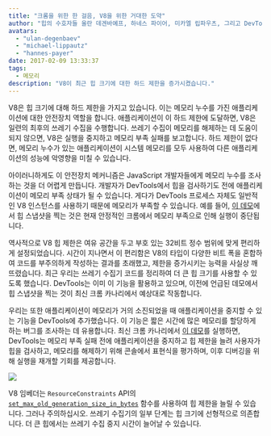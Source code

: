 ```yaml
---
title: "크롬을 위한 한 걸음, V8을 위한 거대한 도약"
author: "힙의 수호자들 울란 데겐바예프, 하네스 파이어, 미카엘 립파우츠, 그리고 DevTools 전사 알렉세이 코지야틴스키"
avatars:
  - "ulan-degenbaev"
  - "michael-lippautz"
  - "hannes-payer"
date: 2017-02-09 13:33:37
tags:
  - 메모리
description: "V8이 최근 힙 크기에 대한 하드 제한을 증가시켰습니다."
---
```

V8은 힙 크기에 대해 하드 제한을 가지고 있습니다. 이는 메모리 누수를 가진 애플리케이션에 대한 안전장치 역할을 합니다. 애플리케이션이 이 하드 제한에 도달하면, V8은 일련의 최후의 쓰레기 수집을 수행합니다. 쓰레기 수집이 메모리를 해제하는 데 도움이 되지 않으면, V8은 실행을 중지하고 메모리 부족 실패를 보고합니다. 하드 제한이 없다면, 메모리 누수가 있는 애플리케이션이 시스템 메모리를 모두 사용하여 다른 애플리케이션의 성능에 악영향을 미칠 수 있습니다.

<!--truncate-->
아이러니하게도 이 안전장치 메커니즘은 JavaScript 개발자들에게 메모리 누수를 조사하는 것을 더 어렵게 만듭니다. 개발자가 DevTools에서 힙을 검사하기도 전에 애플리케이션이 메모리 부족 상태가 될 수 있습니다. 게다가 DevTools 프로세스 자체도 일반적인 V8 인스턴스를 사용하기 때문에 메모리가 부족할 수 있습니다. 예를 들어, [이 데모](https://ulan.github.io/misc/heap-snapshot-demo.html)에서 힙 스냅샷을 찍는 것은 현재 안정적인 크롬에서 메모리 부족으로 인해 실행이 중단됩니다.

역사적으로 V8 힙 제한은 여유 공간을 두고 부호 있는 32비트 정수 범위에 맞게 편리하게 설정되었습니다. 시간이 지나면서 이 편리함은 V8의 타입이 다양한 비트 폭을 혼합하여 코드를 부주의하게 작성하는 결과를 초래했고, 제한을 증가시키는 능력을 사실상 깨뜨렸습니다. 최근 우리는 쓰레기 수집기 코드를 정리하여 더 큰 힙 크기를 사용할 수 있도록 했습니다. DevTools는 이미 이 기능을 활용하고 있으며, 이전에 언급된 데모에서 힙 스냅샷을 찍는 것이 최신 크롬 카나리에서 예상대로 작동합니다.

우리는 또한 애플리케이션이 메모리가 거의 소진되었을 때 애플리케이션을 중지할 수 있는 기능을 DevTools에 추가했습니다. 이 기능은 짧은 시간에 많은 메모리를 할당하게 하는 버그를 조사하는 데 유용합니다. 최신 크롬 카나리에서 [이 데모](https://ulan.github.io/misc/oom.html)를 실행하면, DevTools는 메모리 부족 실패 전에 애플리케이션을 중지하고 힙 제한을 늘려 사용자가 힙을 검사하고, 메모리를 해제하기 위해 콘솔에서 표현식을 평가하며, 이후 디버깅을 위해 실행을 재개할 기회를 제공합니다.

![](/_img/heap-size-limit/debugger.png)

V8 임베더는 `ResourceConstraints` API의 [`set_max_old_generation_size_in_bytes`](https://codesearch.chromium.org/chromium/src/v8/include/v8-isolate.h?q=set_max_old_generation_size_in_bytes) 함수를 사용하여 힙 제한을 늘릴 수 있습니다. 그러나 주의하십시오. 쓰레기 수집기의 일부 단계는 힙 크기에 선형적으로 의존합니다. 더 큰 힙에서는 쓰레기 수집 중지 시간이 늘어날 수 있습니다.
